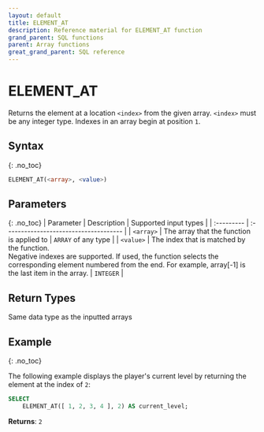 ```yaml
---
layout: default
title: ELEMENT_AT
description: Reference material for ELEMENT_AT function
grand_parent: SQL functions
parent: Array functions
great_grand_parent: SQL reference
---
```


# ELEMENT\_AT

Returns the element at a location `<index>` from the given array. `<index>` must be any integer type. Indexes in an array begin at position `1`.

## Syntax
{: .no_toc}

```sql
ELEMENT_AT(<array>, <value>)
```
## Parameters
{: .no_toc}
| Parameter | Description           | Supported input types | 
| :--------- | :------------------------------------- |
| `<array>`   | The array that the function is applied to | `ARRAY` of any type | 
| `<value>` | The index that is matched by the function. <br>Negative indexes are supported. If used, the function selects the corresponding element numbered from the end. For example, array[-1] is the last item in the array. | `INTEGER` |

## Return Types 
Same data type as the inputted arrays 

## Example
{: .no_toc}

The following example displays the player's current level by returning the element at the index of `2`: 

```sql
SELECT
	ELEMENT_AT([ 1, 2, 3, 4 ], 2) AS current_level;
```

**Returns**: `2`

<!-- In the example below, `ELEMENT_AT` is paired with `ARRAY_SORT` to reorder the array before grabbing the specified element. `ARRAY_SORT` orders the arrays in ascending order by the elements in the second array `[ 3, 7, 4 ]`. Upon being sorted, that array is reordered to `[ 3, 4, 7 ]` while its associated array `[ 'red', 'green', 'blue' ]` is reordered to `[ 'red', 'blue', 'green' ]`. `ELEMENT_AT` then returns the element at index `-1`, which is now `green`.

```sql
SELECT
	ELEMENT_AT(
		ARRAY_SORT(v, k -> k,
			[ 'red', 'green', 'blue' ],
			[ 3, 7, 4 ] ),
			-1
		)
    AS res;
```
**Returns**: `'green'` -->

